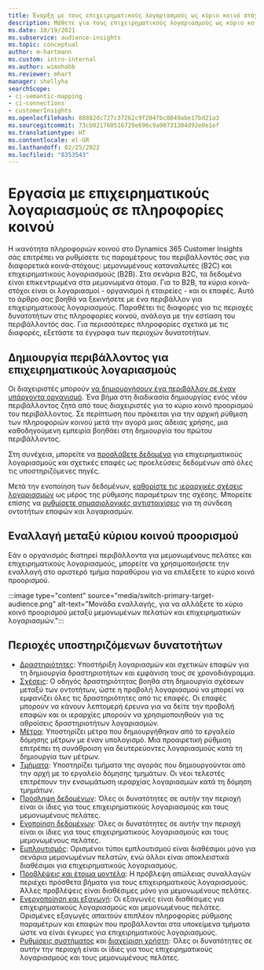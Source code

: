 ```yaml
---
title: Έναρξη με τους επιχειρηματικούς λογαριασμούς ως κύριο κοινό στόχος
description: Μάθετε για τους επιχειρηματικούς λογαριασμούς ως κύριο κοινό στόχος Dynamics 365 Customer Insights.
ms.date: 10/19/2021
ms.subservice: audience-insights
ms.topic: conceptual
author: m-hartmann
ms.custom: intro-internal
ms.author: wimohabb
ms.reviewer: mhart
manager: shellyha
searchScope:
- ci-semantic-mapping
- ci-connections
- customerInsights
ms.openlocfilehash: 88882dc727c37262c9f204fbc8049abe17bd21a3
ms.sourcegitcommit: 73cb021760516729e696c9a90731304d92e0e1ef
ms.translationtype: HT
ms.contentlocale: el-GR
ms.lasthandoff: 02/25/2022
ms.locfileid: "8353543"
---
```

# <a name="work-with-business-accounts-in-audience-insights"></a>Εργασία με επιχειρηματικούς λογαριασμούς σε πληροφορίες κοινού

Η ικανότητα πληροφοριών κοινού στο Dynamics 365 Customer Insights σάς επιτρέπει να ρυθμίσετε τις παραμέτρους του περιβάλλοντός σας για διαφορετικά κοινά-στόχους: μεμονωμένους καταναλωτές (B2C) και επιχειρηματικούς λογαριασμούς (B2B). Στα σενάρια B2C, τα δεδομένα είναι επικεντρωμένα στα μεμονωμένα άτομα. Για το B2B, τα κύρια κοινά-στόχοι είναι οι λογαριασμοί - οργανισμοί ή εταιρείες - και οι επαφές. Αυτό το άρθρο σας βοηθά να ξεκινήσετε με ένα περιβάλλον για επιχειρηματικούς λογαριασμούς. Παραθέτει τις διαφορές για τις περιοχές δυνατοτήτων στις πληροφορίες κοινού, ανάλογα με την εστίαση του περιβάλλοντός σας. Για περισσότερες πληροφορίες σχετικά με τις διαφορές, εξετάστε τα έγγραφα των περιοχών δυνατοτήτων. 

## <a name="create-an-environment-for-business-accounts"></a>Δημιουργία περιβάλλοντος για επιχειρηματικούς λογαριασμούς

Οι διαχειριστές μπορούν [να δημιουργήσουν ένα περιβάλλον σε έναν υπάρχοντα οργανισμό](create-environment.md). Ένα βήμα στη διαδικασία δημιουργίας ενός νέου περιβάλλοντος ζητά από τους διαχειριστές για το κύριο κοινό προορισμού του περιβάλλοντος. Σε περίπτωση που πρόκειται για την αρχική ρύθμιση των πληροφοριών κοινού μετά την αγορά μιας άδειας χρήσης, μια καθοδηγούμενη εμπειρία βοηθάει στη δημιουργία του πρώτου περιβάλλοντος.

Στη συνέχεια, μπορείτε να [προσλάβετε δεδομένα](data-sources.md) για επιχειρηματικούς λογαριασμούς και σχετικές επαφές ως προελεύσεις δεδομένων από όλες τις υποστηριζόμενες πηγές.

Μετά την ενοποίηση των δεδομένων, [καθορίστε τις ιεραρχικές σχέσεις λογαριασμών](relationships.md#set-up-account-hierarchies) ως μέρος της ρύθμισης παραμέτρων της σχέσης. Μπορείτε επίσης να [ρυθμίσετε σημασιολογικές αντιστοιχίσεις](semantic-mappings.md) για τη σύνδεση οντοτήτων επαφών και λογαριασμών. 

## <a name="switch-between-primary-target-audience"></a>Εναλλαγή μεταξύ κύριου κοινού προορισμού

Εάν ο οργανισμός διατηρεί περιβάλλοντα για μεμονωμένους πελάτες και επιχειρηματικούς λογαριασμούς, μπορείτε να χρησιμοποιήσετε την εναλλαγή στο αριστερό τμήμα παραθύρου για να επιλέξετε το κύριο κοινό προορισμού.

:::image type="content" source="media/switch-primary-target-audience.png" alt-text="Μονάδα εναλλαγής, για να αλλάξετε το κύριο κοινό προορισμού μεταξύ μεμονωμένων πελατών και επιχειρηματικών λογαριασμών.":::

## <a name="supported-feature-areas"></a>Περιοχές υποστηριζόμενων δυνατοτήτων

- [Δραστηριότητες](activities.md): Υποστήριξη λογαριασμών και σχετικών επαφών για τη δημιουργία δραστηριοτήτων και εμφάνιση τους σε χρονοδιάγραμμα.
- [Σχέσεις](relationships.md): Ο οδηγός δραστηριότητας βοηθά στη δημιουργία σχέσεων μεταξύ των οντοτήτων, ώστε η προβολή λογαριασμού να μπορεί να εμφανίζει όλες τις δραστηριότητες από τις επαφές. Οι επαφές μπορούν να κάνουν λεπτομερή έρευνα για να δείτε την προβολή επαφών και οι ιεραρχίες μπορούν να χρησιμοποιηθούν για τις αθροίσεις δραστηριοτήτων λογαριασμών.
- [Μέτρα](measures.md): Υποστηρίζει μέτρα που δημιουργήθηκαν από το εργαλείο δόμησης μέτρων με έναν υπολογισμό. Μια προαιρετική ρύθμιση επιτρέπει τη συνάθροιση για δευτερεύοντες λογαριασμούς κατά τη δημιουργία των μέτρων.
- [Τμήματα](segments.md): Υποστηρίζει τμήματα της αγοράς που δημιουργούνται από την αρχή με το εργαλείο δόμησης τμημάτων. Οι νέοι τελεστές επιτρέπουν την ενσωμάτωση ιεραρχίας λογαριασμών κατά τη δόμηση τμημάτων.
- [Πρόσληψη δεδομένων](data-sources.md): Όλες οι δυνατότητες σε αυτήν την περιοχή είναι οι ίδιες για τους επιχειρηματικούς λογαριασμούς και τους μεμονωμένους πελάτες.
- [Ενοποίηση δεδομένων](data-unification.md): Όλες οι δυνατότητες σε αυτήν την περιοχή είναι οι ίδιες για τους επιχειρηματικούς λογαριασμούς και τους μεμονωμένους πελάτες.
- [Εμπλουτισμός](enrichment-hub.md): Ορισμένοι τύποι εμπλουτισμού είναι διαθέσιμοι μόνο για σενάρια μεμονωμένων πελατών, ενώ άλλοι είναι αποκλειστικά διαθέσιμοι για επιχειρηματικούς λογαριασμούς.
- [Προβλέψεις και έτοιμα μοντέλα](predictions-overview.md): Η πρόβλεψη απώλειας συναλλαγών περιέχει πρόσθετα βήματα για τους επιχειρηματικούς λογαριασμούς. Άλλες προβλέψεις είναι διαθέσιμες μόνο για μεμονωμένους πελάτες.
- [Ενεργοποίηση και εξαγωγή](export-destinations.md): Οι εξαγωγές είναι διαθέσιμες για επιχειρηματικούς λογαριασμούς και μεμονωμένους πελάτες. Ορισμένες εξαγωγές απαιτούν επιπλέον πληροφορίες ρύθμισης παραμέτρων και επαφών που προβάλλονται στα υποκείμενα τμήματα ώστε να είναι έγκυρες για επιχειρηματικούς λογαριασμούς.
- [Ρυθμίσεις συστήματος](system.md) και [διαχείριση χρήστη](permissions.md): Όλες οι δυνατότητες σε αυτήν την περιοχή είναι οι ίδιες για τους επιχειρηματικούς λογαριασμούς και τους μεμονωμένους πελάτες.

